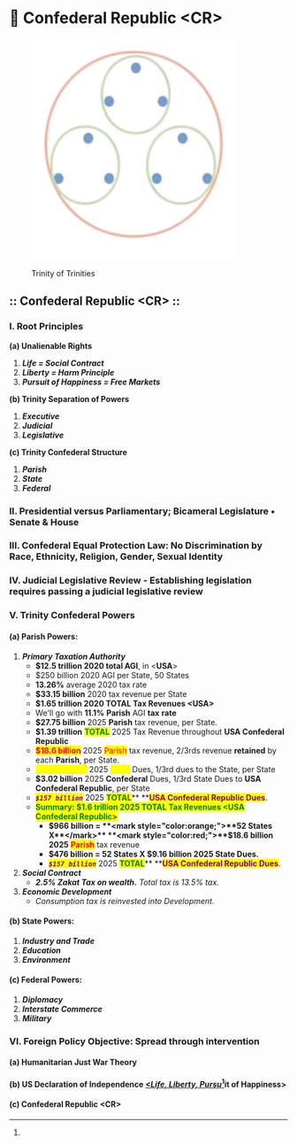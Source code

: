 # 🐰 Confederal Republic \<CR>

<figure><img src=".gitbook/assets/tri-tris.png" alt=""><figcaption><p>Trinity of Trinities</p></figcaption></figure>

## :: Confederal Republic \<CR> ::

### I. Root Principles

&#x20;   **(a) Unalienable Rights**

1. _**Life = Social Contract**_
2. _**Liberty = Harm Principle**_
3. _**Pursuit of Happiness = Free Markets**_

&#x20;   **(b) Trinity Separation of Powers**

1. _**Executive**_&#x20;
2. _**Judicial**_
3. _**Legislative**_

&#x20;   **(c) Trinity Confederal Structure**

1. _**Parish**_
2. _**State**_
3. _**Federal**_&#x20;

### II. Presidential versus Parliamentary; Bicameral Legislature • Senate & House

### III. Confederal Equal Protection Law: No Discrimination by Race, Ethnicity, Religion, Gender, Sexual Identity

### IV. **Judicial Legislative Review - Establishing legislation requires passing a judicial legislative review**

### V. Trinity Confederal Powers  &#x20;

#### &#x20;   (a) Parish Powers:

1. _**Primary Taxation Authority**_
   * **$12.5 trillion 2020 total AGI**, in <**USA**>
   * $250 billion 2020 AGI per State, 50 States
   * **13.26%** average 2020 tax rate
   * **$33.15 billion** 2020 tax revenue per State
   * **$1.65 trillion 2020 TOTAL Tax Revenues \<USA>**
   * We'll go with **11.1%** **Parish** AGI **tax** **rate**
   * **$27.75 billion** 2025 **Parish** tax revenue, per State.
   * **$1.39 trillion** <mark style="color:green;">**TOTAL**</mark> 2025 Tax Revenue throughout **USA Confederal Republic**
   * <mark style="color:red;">**$18.6 billion**</mark> 2025 <mark style="color:red;">Parish</mark> tax revenue, 2/3rds revenue **retained** by each **Parish**, per State.
   * _<mark style="color:yellow;">**`$9.16 billion`**</mark>_ 2025 <mark style="color:yellow;">**State**</mark> Dues, 1/3rd dues to the State, per State
   * **$3.02 billion** 2025 **Confederal** Dues, 1/3rd State Dues to **USA Confederal Republic**, per State
   * _<mark style="color:purple;">**`$157 billion`**</mark>_ 2025 <mark style="color:green;">**TOTAL**</mark>**  **<mark style="color:purple;">**USA Confederal Republic Dues**</mark>.
   * <mark style="color:green;">**Summary: $1.6 trillion 2025 TOTAL Tax Revenues \<USA Confederal Republic>**</mark>
     * **$966 billion = **<mark style="color:orange;">**52 States X**</mark>** **<mark style="color:red;">**$18.6 billion**</mark> **2025** <mark style="color:red;">**Parish**</mark> tax revenue
     * **$476 billion = 52 States X $9.16 billion 2025 State Dues.**&#x20;
     * _<mark style="color:purple;">**`$157 billion`**</mark>_ 2025 <mark style="color:green;">**TOTAL**</mark>**  **<mark style="color:purple;">**USA Confederal Republic Dues**</mark>.
2. _**Social Contract**_
   * _**2.5% Zakat Tax on wealth.** Total tax is 13.5% tax._
3. _**Economic Development**_
   * _Consumption tax is reinvested into Development._

#### &#x20;   (b) State Powers:

1. _**Industry and Trade**_
2. _**Education**_
3. _**Environment**_&#x20;

#### &#x20;   (c) Federal Powers:

1. _**Diplomacy**_
2. _**Interstate Commerce**_
3. _**Military**_&#x20;

### VI. Foreign Policy Objective: Spread through intervention&#x20;

#### &#x20;   (a) Humanitarian Just War Theory&#x20;

#### &#x20;   (b) US Declaration of Independence [_\<Life, Liberty, Pursu_](#user-content-fn-1)[^1]it of Happiness>

#### &#x20;   (c) Confederal Republic \<CR>

[^1]: 

